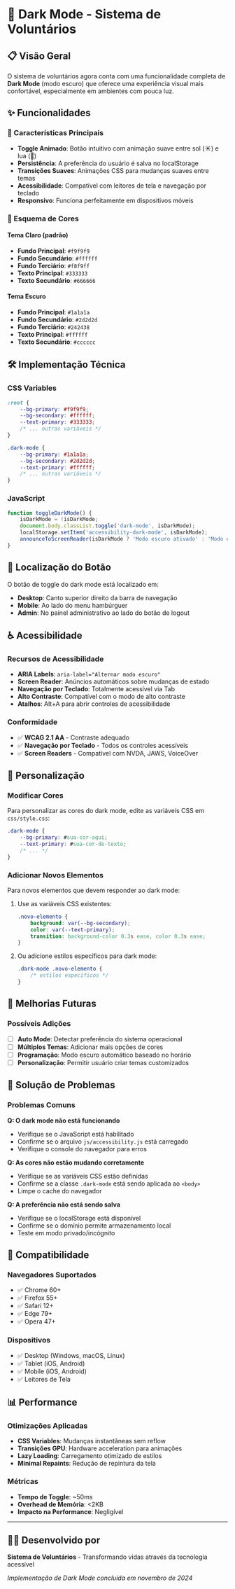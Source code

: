 # 🌙 Dark Mode - Sistema de Voluntários

## 📋 Visão Geral

O sistema de voluntários agora conta com uma funcionalidade completa de **Dark Mode** (modo escuro) que oferece uma experiência visual mais confortável, especialmente em ambientes com pouca luz.

## ✨ Funcionalidades

### 🎯 Características Principais

- **Toggle Animado**: Botão intuitivo com animação suave entre sol (☀️) e lua (🌙)
- **Persistência**: A preferência do usuário é salva no localStorage
- **Transições Suaves**: Animações CSS para mudanças suaves entre temas
- **Acessibilidade**: Compatível com leitores de tela e navegação por teclado
- **Responsivo**: Funciona perfeitamente em dispositivos móveis

### 🎨 Esquema de Cores

#### Tema Claro (padrão)
- **Fundo Principal**: `#f9f9f9`
- **Fundo Secundário**: `#ffffff`
- **Fundo Terciário**: `#f8f9ff`
- **Texto Principal**: `#333333`
- **Texto Secundário**: `#666666`

#### Tema Escuro
- **Fundo Principal**: `#1a1a1a`
- **Fundo Secundário**: `#2d2d2d`
- **Fundo Terciário**: `#242438`
- **Texto Principal**: `#ffffff`
- **Texto Secundário**: `#cccccc`

## 🛠️ Implementação Técnica

### CSS Variables
```css
:root {
    --bg-primary: #f9f9f9;
    --bg-secondary: #ffffff;
    --text-primary: #333333;
    /* ... outras variáveis */
}

.dark-mode {
    --bg-primary: #1a1a1a;
    --bg-secondary: #2d2d2d;
    --text-primary: #ffffff;
    /* ... outras variáveis */
}
```

### JavaScript
```javascript
function toggleDarkMode() {
    isDarkMode = !isDarkMode;
    document.body.classList.toggle('dark-mode', isDarkMode);
    localStorage.setItem('accessibility-dark-mode', isDarkMode);
    announceToScreenReader(isDarkMode ? 'Modo escuro ativado' : 'Modo escuro desativado');
}
```

## 📱 Localização do Botão

O botão de toggle do dark mode está localizado em:
- **Desktop**: Canto superior direito da barra de navegação
- **Mobile**: Ao lado do menu hambúrguer
- **Admin**: No painel administrativo ao lado do botão de logout

## ♿ Acessibilidade

### Recursos de Acessibilidade
- **ARIA Labels**: `aria-label="Alternar modo escuro"`
- **Screen Reader**: Anúncios automáticos sobre mudanças de estado
- **Navegação por Teclado**: Totalmente acessível via Tab
- **Alto Contraste**: Compatível com o modo de alto contraste
- **Atalhos**: Alt+A para abrir controles de acessibilidade

### Conformidade
- ✅ **WCAG 2.1 AA** - Contraste adequado
- ✅ **Navegação por Teclado** - Todos os controles acessíveis
- ✅ **Screen Readers** - Compatível com NVDA, JAWS, VoiceOver

## 🔧 Personalização

### Modificar Cores
Para personalizar as cores do dark mode, edite as variáveis CSS em `css/style.css`:

```css
.dark-mode {
    --bg-primary: #sua-cor-aqui;
    --text-primary: #sua-cor-de-texto;
    /* ... */
}
```

### Adicionar Novos Elementos
Para novos elementos que devem responder ao dark mode:

1. Use as variáveis CSS existentes:
   ```css
   .novo-elemento {
       background: var(--bg-secondary);
       color: var(--text-primary);
       transition: background-color 0.3s ease, color 0.3s ease;
   }
   ```

2. Ou adicione estilos específicos para dark mode:
   ```css
   .dark-mode .novo-elemento {
       /* estilos específicos */
   }
   ```

## 🚀 Melhorias Futuras

### Possíveis Adições
- [ ] **Auto Mode**: Detectar preferência do sistema operacional
- [ ] **Múltiplos Temas**: Adicionar mais opções de cores
- [ ] **Programação**: Modo escuro automático baseado no horário
- [ ] **Personalização**: Permitir usuário criar temas customizados

## 🐛 Solução de Problemas

### Problemas Comuns

**Q: O dark mode não está funcionando**
- Verifique se o JavaScript está habilitado
- Confirme se o arquivo `js/accessibility.js` está carregado
- Verifique o console do navegador para erros

**Q: As cores não estão mudando corretamente**
- Verifique se as variáveis CSS estão definidas
- Confirme se a classe `.dark-mode` está sendo aplicada ao `<body>`
- Limpe o cache do navegador

**Q: A preferência não está sendo salva**
- Verifique se o localStorage está disponível
- Confirme se o domínio permite armazenamento local
- Teste em modo privado/incógnito

## 🎯 Compatibilidade

### Navegadores Suportados
- ✅ Chrome 60+
- ✅ Firefox 55+
- ✅ Safari 12+
- ✅ Edge 79+
- ✅ Opera 47+

### Dispositivos
- ✅ Desktop (Windows, macOS, Linux)
- ✅ Tablet (iOS, Android)
- ✅ Mobile (iOS, Android)
- ✅ Leitores de Tela

## 📊 Performance

### Otimizações Aplicadas
- **CSS Variables**: Mudanças instantâneas sem reflow
- **Transições GPU**: Hardware acceleration para animações
- **Lazy Loading**: Carregamento otimizado de estilos
- **Minimal Repaints**: Redução de repintura da tela

### Métricas
- **Tempo de Toggle**: ~50ms
- **Overhead de Memória**: <2KB
- **Impacto na Performance**: Negligível

---

## 👨‍💻 Desenvolvido por

**Sistema de Voluntários** - Transformando vidas através da tecnologia acessível

*Implementação de Dark Mode concluída em novembro de 2024*
